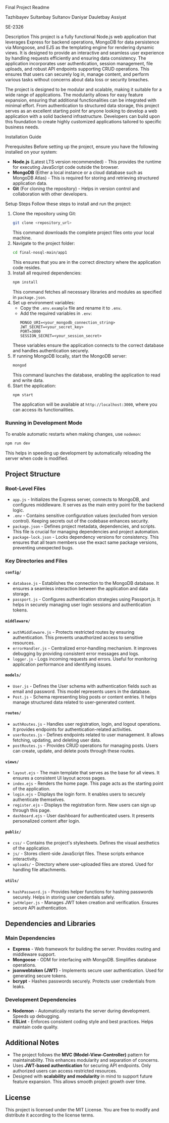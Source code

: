 Final Project Readme

Tazhibayev Sultanbay
Sultanov Daniyar
Dauletbay Assiyat

SE-2326

Description
This project is a fully functional Node.js web application that leverages Express for backend operations, MongoDB for data persistence via Mongoose, and EJS as the templating engine for rendering dynamic views. It is designed to provide an interactive and seamless user experience by handling requests efficiently and ensuring data consistency. The application incorporates user authentication, session management, file uploads, and robust API endpoints supporting CRUD operations. This ensures that users can securely log in, manage content, and perform various tasks without concerns about data loss or security breaches.

The project is designed to be modular and scalable, making it suitable for a wide range of applications. The modularity allows for easy feature expansion, ensuring that additional functionalities can be integrated with minimal effort. From authentication to structured data storage, this project serves as an excellent starting point for anyone looking to develop a web application with a solid backend infrastructure. Developers can build upon this foundation to create highly customized applications tailored to specific business needs.

Installation Guide

Prerequisites
Before setting up the project, ensure you have the following installed on your system:
- **Node.js** (Latest LTS version recommended) - This provides the runtime for executing JavaScript code outside the browser.
- **MongoDB** (Either a local instance or a cloud database such as MongoDB Atlas) - This is required for storing and retrieving structured application data.
- **Git** (For cloning the repository) - Helps in version control and collaboration with other developers.

Setup Steps
Follow these steps to install and run the project:
1. Clone the repository using Git:
   ```sh
   git clone <repository_url>
   ```
   This command downloads the complete project files onto your local machine.
2. Navigate to the project folder:
   ```sh
   cd final-nosql-main/app1
   ```
   This ensures that you are in the correct directory where the application code resides.
3. Install all required dependencies:
   ```sh
   npm install
   ```
   This command fetches all necessary libraries and modules as specified in `package.json`.
4. Set up environment variables:
   - Copy the `.env.example` file and rename it to `.env`.
   - Add the required variables in `.env`:
     ```
     MONGO_URI=<your_mongodb_connection_string>
     JWT_SECRET=<your_secret_key>
     PORT=3000
     SESSION_SECRET=<your_session_secret>
     ```
   These variables ensure the application connects to the correct database and handles authentication securely.
5. If running MongoDB locally, start the MongoDB server:
   ```sh
   mongod
   ```
   This command launches the database, enabling the application to read and write data.
6. Start the application:
   ```sh
   npm start
   ```
   The application will be available at `http://localhost:3000`, where you can access its functionalities.

### Running in Development Mode
To enable automatic restarts when making changes, use `nodemon`:
```sh
npm run dev
```
This helps in speeding up development by automatically reloading the server when code is modified.

## Project Structure

### Root-Level Files
- `app.js` - Initializes the Express server, connects to MongoDB, and configures middleware. It serves as the main entry point for the backend logic.
- `.env` - Contains sensitive configuration values (excluded from version control). Keeping secrets out of the codebase enhances security.
- `package.json` - Defines project metadata, dependencies, and scripts. This file is crucial for managing dependencies and project automation.
- `package-lock.json` - Locks dependency versions for consistency. This ensures that all team members use the exact same package versions, preventing unexpected bugs.

### Key Directories and Files

#### `config/`
- `database.js` - Establishes the connection to the MongoDB database. It ensures a seamless interaction between the application and data storage.
- `passport.js` - Configures authentication strategies using Passport.js. It helps in securely managing user login sessions and authentication tokens.

#### `middleware/`
- `authMiddleware.js` - Protects restricted routes by ensuring authentication. This prevents unauthorized access to sensitive resources.
- `errorHandler.js` - Centralized error-handling mechanism. It improves debugging by providing consistent error messages and logs.
- `logger.js` - Logs incoming requests and errors. Useful for monitoring application performance and identifying issues.

#### `models/`
- `User.js` - Defines the User schema with authentication fields such as email and password. This model represents users in the database.
- `Post.js` - Schema representing blog posts or content entries. It helps manage structured data related to user-generated content.

#### `routes/`
- `authRoutes.js` - Handles user registration, login, and logout operations. It provides endpoints for authentication-related activities.
- `userRoutes.js` - Defines endpoints related to user management. It allows fetching, updating, and deleting user data.
- `postRoutes.js` - Provides CRUD operations for managing posts. Users can create, update, and delete posts through these routes.

#### `views/`
- `layout.ejs` - The main template that serves as the base for all views. It ensures a consistent UI layout across pages.
- `index.ejs` - Renders the home page. This page acts as the starting point of the application.
- `login.ejs` - Displays the login form. It enables users to securely authenticate themselves.
- `register.ejs` - Displays the registration form. New users can sign up through this page.
- `dashboard.ejs` - User dashboard for authenticated users. It presents personalized content after login.

#### `public/`
- `css/` - Contains the project's stylesheets. Defines the visual aesthetics of the application.
- `js/` - Stores client-side JavaScript files. These scripts enhance interactivity.
- `uploads/` - Directory where user-uploaded files are stored. Used for handling file attachments.

#### `utils/`
- `hashPassword.js` - Provides helper functions for hashing passwords securely. Helps in storing user credentials safely.
- `jwtHelper.js` - Manages JWT token creation and verification. Ensures secure API authentication.

## Dependencies and Libraries

### Main Dependencies
- **Express** - Web framework for building the server. Provides routing and middleware support.
- **Mongoose** - ODM for interfacing with MongoDB. Simplifies database operations.
- **jsonwebtoken (JWT)** - Implements secure user authentication. Used for generating secure tokens.
- **bcrypt** - Hashes passwords securely. Protects user credentials from leaks.

### Development Dependencies
- **Nodemon** - Automatically restarts the server during development. Speeds up debugging.
- **ESLint** - Enforces consistent coding style and best practices. Helps maintain code quality.

## Additional Notes
- The project follows the **MVC (Model-View-Controller)** pattern for maintainability. This enhances modularity and separation of concerns.
- Uses **JWT-based authentication** for securing API endpoints. Only authorized users can access restricted resources.
- Designed with **scalability and modularity** in mind to support future feature expansion. This allows smooth project growth over time.

## License
This project is licensed under the MIT License. You are free to modify and distribute it according to the license terms.

